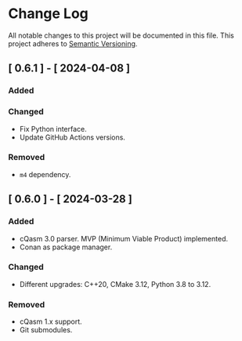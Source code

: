 # Change Log

All notable changes to this project will be documented in this file.
This project adheres to [Semantic Versioning](http://semver.org/).

## [ 0.6.1 ] - [ 2024-04-08 ]

### Added

### Changed

- Fix Python interface.
- Update GitHub Actions versions.

### Removed

- `m4` dependency.

## [ 0.6.0 ] - [ 2024-03-28 ]

### Added

- cQasm 3.0 parser. MVP (Minimum Viable Product) implemented.
- Conan as package manager.

### Changed

- Different upgrades: C++20, CMake 3.12, Python 3.8 to 3.12.

### Removed

- cQasm 1.x support.
- Git submodules.
